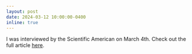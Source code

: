 ```yaml
---
layout: post
date: 2024-03-12 10:00:00-0400
inline: true
---
```


I was interviewed by the Scientific American on March 4th. Check out the full article [here](https://www.scientificamerican.com/article/sora-openai-text-video-generator/).

